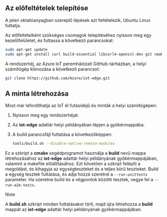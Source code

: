 ## <a name="install-the-prerequisites"></a>Az előfeltételek telepítése

A jelen oktatóanyagban szereplő lépések azt feltételezik, Ubuntu Linux futtatja.

Az előfeltételként szükséges csomagok telepítéséhez nyisson meg egy kezelőfelületet, és futtassa a következő parancsokat:

```bash
sudo apt-get update
sudo apt-get install curl build-essential libcurl4-openssl-dev git cmake pkg-config libssl-dev uuid-dev valgrind libglib2.0-dev libtool autoconf
```

A rendszerhéj, az Azure IoT peremhálózati GitHub-tárházban, a helyi számítógép klónozása a következő parancsot:

```bash
git clone https://github.com/Azure/iot-edge.git
```

## <a name="how-to-build-the-sample"></a>A minta létrehozása

Most már lefordíthatja az IoT él futásidejű és minták a helyi számítógépen:

1. Nyisson meg egy rendszerhéjat.

1. Az **iot-edge** adattár helyi példányában lépjen a gyökérmappába.

1. A build parancsfájl futtatása a következőképpen:

    ```sh
    tools/build.sh --disable-native-remote-modules
    ```

Ez a szkript a **cmake** segédprogramot használja a **build** nevű mappa létrehozásához az **iot-edge** adattár helyi példányának gyökérmappájában, valamint a makefile előállításához. Ezt követően a szkript felépíti a megoldást, és kihagyja az egységteszteket és a teljes körű teszteket. Build a egység tesztek futtatása, és adja hozzá szeretné a `--run-unittests` paraméter. Ha szeretne build és a végpontok közötti tesztek, vegye fel a `--run-e2e-tests`.

> [!NOTE]
> A **build.sh** szkript minden futtatásakor törli, majd újra létrehozza a **build** mappát az **iot-edge** adattár helyi példányának gyökérmappájában.